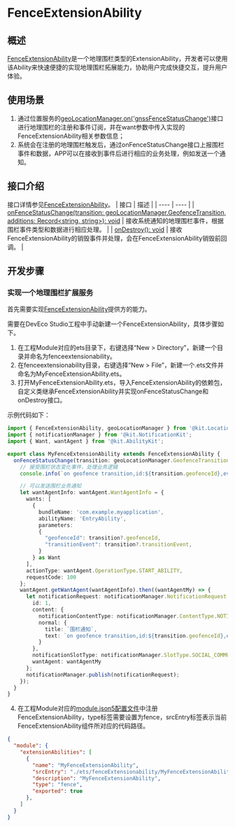 # FenceExtensionAbility

## 概述
[FenceExtensionAbility](../../reference/apis-location-kit/js-apis-app-ability-FenceExtensionAbility.md)是一个地理围栏类型的ExtensionAbility，开发者可以使用该Ability来快速便捷的实现地理围栏拓展能力，协助用户完成快捷交互，提升用户体验。

## 使用场景

1. 通过位置服务的[geoLocationManager.on('gnssFenceStatusChange')](../../reference/apis-location-kit/js-apis-geoLocationManager.md#geolocationmanagerongnssfencestatuschange)接口进行地理围栏的注册和事件订阅，并在want参数中传入实现的FenceExtensionAbility相关参数信息；
2. 系统会在注册的地理围栏触发后，通过onFenceStatusChange接口上报围栏事件和数据，APP可以在接收到事件后进行相应的业务处理，例如发送一个通知。

## 接口介绍
接口详情参见[FenceExtensionAbility](../../reference/apis-location-kit/js-apis-app-ability-FenceExtensionAbility.md)。
| 接口 | 描述 |
| ---- | ---- |
| [onFenceStatusChange(transition: geoLocationManager.GeofenceTransition, additions: Record&lt;string, string&gt;): void](../../reference/apis-location-kit/js-apis-app-ability-FenceExtensionAbility.md#onfencestatuschange)  | 接收系统通知的地理围栏事件，根据围栏事件类型和数据进行相应处理。 |
| [onDestroy(): void](../../reference/apis-location-kit/js-apis-app-ability-FenceExtensionAbility.md#ondestroy) | 接收FenceExtensionAbility的销毁事件并处理，会在FenceExtensionAbility销毁前回调。 |

## 开发步骤

### 实现一个地理围栏扩展服务

首先需要实现[FenceExtensionAbility](../../reference/apis-location-kit/js-apis-app-ability-FenceExtensionAbility.md)提供方的能力。

需要在DevEco Studio工程中手动新建一个FenceExtensionAbility，具体步骤如下。

1. 在工程Module对应的ets目录下，右键选择“New &gt; Directory”，新建一个目录并命名为fenceextensionability。
2. 在fenceextensionability目录，右键选择“New &gt; File”，新建一个.ets文件并命名为MyFenceExtensionAbility.ets。
3. 打开MyFenceExtensionAbility.ets，导入FenceExtensionAbility的依赖包，自定义类继承FenceExtensionAbility并实现onFenceStatusChange和onDestroy接口。

示例代码如下：

```ts
import { FenceExtensionAbility, geoLocationManager } from '@kit.LocationKit';
import { notificationManager } from '@kit.NotificationKit';
import { Want, wantAgent } from '@kit.AbilityKit';

export class MyFenceExtensionAbility extends FenceExtensionAbility {
  onFenceStatusChange(transition: geoLocationManager.GeofenceTransition, additions: Record<string, string>): void {
    // 接受围栏状态变化事件，处理业务逻辑
    console.info(`on geofence transition,id:${transition.geofenceId},event:${transition.transitionEvent},additions:${JSON.stringify(additions)}`);

    // 可以发送围栏业务通知
    let wantAgentInfo: wantAgent.WantAgentInfo = {
      wants: [
        {
          bundleName: 'com.example.myapplication',
          abilityName: 'EntryAbility',
          parameters:
          {
            "geofenceId": transition?.geofenceId,
            "transitionEvent": transition?.transitionEvent,
          }
        } as Want
      ],
      actionType: wantAgent.OperationType.START_ABILITY,
      requestCode: 100
    };
    wantAgent.getWantAgent(wantAgentInfo).then((wantAgentMy) => {
      let notificationRequest: notificationManager.NotificationRequest = {
        id: 1,
        content: {
          notificationContentType: notificationManager.ContentType.NOTIFICATION_CONTENT_BASIC_TEXT,
          normal: {
            title: `围栏通知`,
            text: `on geofence transition,id:${transition.geofenceId},event:${transition.transitionEvent},additions:${JSON.stringify(additions)}`,
          }
        },
        notificationSlotType: notificationManager.SlotType.SOCIAL_COMMUNICATION,
        wantAgent: wantAgentMy
      };
      notificationManager.publish(notificationRequest);
    });
  }
}
```

4. 在工程Module对应的[module.json5配置文件](../../quick-start/module-configuration-file.md)中注册FenceExtensionAbility，type标签需要设置为fence，srcEntry标签表示当前FenceExtensionAbility组件所对应的代码路径。

```json
{
  "module": {
    "extensionAbilities": [
      {
        "name": "MyFenceExtensionAbility",
        "srcEntry": "./ets/fenceExtensionability/MyFenceExtensionAbility.ets",
        "description": "MyFenceExtensionAbility",
        "type": "fence",
        "exported": true
      },
    ]
  }
}
```